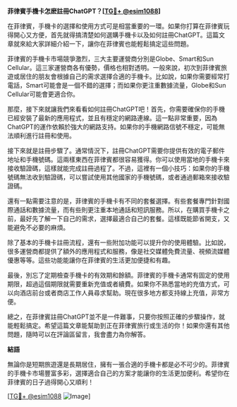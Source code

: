 **菲律賓手機卡怎麽註冊ChatGPT？[[TG💪+ @esim1088](https://t.me/s/esim1088)]**

在菲律賓，手機卡的選擇和使用方式可是相當重要的一環。如果你打算在菲律賓玩得開心又方便，首先就得搞清楚如何選購手機卡以及如何註冊ChatGPT。這篇文章就來給大家詳細介紹一下，讓你在菲律賓也能輕鬆搞定這些問題。

菲律賓的手機卡市場競爭激烈，三大主要運營商分別是Globe、Smart和Sun Cellular。這三家運營商各有優勢，價格也相對透明。一般來說，初次到菲律賓旅遊或居住的朋友會根據自己的需求選擇合適的手機卡。比如說，如果你需要經常打電話，Smart可能會是一個不錯的選擇；而如果你更注重數據流量，Globe和Sun Cellular可能會更適合你。

那麼，接下來就讓我們來看看如何註冊ChatGPT吧！首先，你需要確保你的手機已經安裝了最新的應用程式，並且有穩定的網路連線。這一點非常重要，因為ChatGPT的運作依賴於強大的網路支持。如果你的手機網路信號不穩定，可能無法順利進行註冊和使用。

接下來就是註冊步驟了。通常情況下，註冊ChatGPT需要你提供有效的電子郵件地址和手機號碼。這兩樣東西在菲律賓都很容易獲得。你可以使用當地的手機卡來接收驗證碼，這樣就能完成註冊過程了。不過，這裡有一個小技巧：如果你的手機號碼無法收到驗證碼，可以嘗試使用其他國家的手機號碼，或者通過郵箱來接收驗證碼。

還有一點需要注意的是，菲律賓的手機卡有不同的套餐選擇。有些套餐專門針對國際通話和數據流量，而有些則更注重本地通話和短訊服務。所以，在購買手機卡之前，最好先了解一下自己的需求，選擇最適合自己的套餐。這樣既能節省開支，又能避免不必要的麻煩。

除了基本的手機卡註冊流程，還有一些附加功能可以提升你的使用體驗。比如說，很多運營商都提供了額外的應用程式和服務，像是社交媒體免費流量、視頻流媒體優惠等等。這些功能能讓你在菲律賓的生活更加便捷和有趣。

最後，別忘了定期檢查手機卡的有效期和餘額。菲律賓的手機卡通常有固定的使用期限，超過這個期限就需要重新充值或者續費。如果你不熟悉當地的充值方式，可以向酒店前台或者商店工作人員尋求幫助。現在很多地方都支持線上充值，非常方便。

總之，在菲律賓註冊ChatGPT並不是一件難事，只要你按照正確的步驟操作，就能輕鬆搞定。希望這篇文章能幫助到正在菲律賓旅行或生活的你！如果你還有其他問題，隨時可以在評論區留言，我會盡力為你解答。

**結語**

無論你是短期旅遊還是長期居住，擁有一張合適的手機卡都是必不可少的。菲律賓的手機卡市場豐富多彩，選擇適合自己的方案才能讓你的生活更加便利。希望你在菲律賓的日子過得開心又順利！

[[TG💪+ @esim1088](https://t.me/s/esim1088) ![Image](https://i.postimg.cc/4NQfJmqS/Snipaste-2025-05-13-00-14-12.png)]